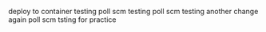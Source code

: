 deploy to container testing
poll scm testing
poll scm testing another change
again poll scm tsting for practice 
